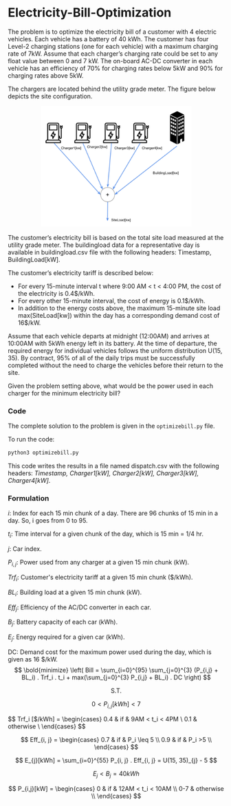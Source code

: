 # Electricity-Bill-Optimization

The problem is to optimize the electricity bill of a customer with 4 electric vehicles. Each vehicle has a battery of 40 kWh. The customer has four Level-2 charging stations (one for each vehicle) with a maximum charging rate of 7kW. Assume that each charger’s charging rate could be set to any float value between 0 and 7 kW. The on-board AC-DC converter in each vehicle has an efficiency of 70% for charging rates below 5kW and 90% for charging rates above 5kW.

The chargers are located behind the utility grade meter. The figure below depicts the site configuration.

<p align="center">
  <img src=./problem_img/siteconfiguration.png width="350" alt="accessibility text">
</p>


The customer’s electricity bill is based on the total site load measured at the utility grade meter. The buildingload data for a representative day is available in buildingload.csv file with the following headers: Timestamp, BuildingLoad[kW].

The customer’s electricity tariff is described below:

- For every 15-minute interval t where 9:00 AM < t < 4:00 PM, the cost of the electricity is 0.4$/kWh.
- For every other 15-minute interval, the cost of energy is 0.1$/kWh.
- In addition to the energy costs above, the maximum 15-minute site load max(SiteLoad[kw]) within the day has a corresponding demand cost of 16$/kW. 

Assume that each vehicle departs at midnight (12:00AM) and arrives at 10:00AM with 5kWh energy left in its battery. At the time of departure, the required energy for individual vehicles follows the uniform distribution U(15, 35). By contract, 95% of all of the daily trips must be successfully completed without the need to charge the vehicles before their return to the site.

Given the problem setting above, what would be the power used in each charger for the minimum electricity bill?



### Code

The complete solution to the problem is given in the `optimizebill.py` file.

To run the code:

```python
python3 optimizebill.py
```

This code writes the results in a file named dispatch.csv with the following headers: *Timestamp, Charger1[kW], Charger2[kW], Charger3[kW], Charger4[kW]*.



### Formulation

$i$: Index for each 15 min chunk of a day. There are 96 chunks of 15 min in a day. So, i goes from 0 to 95.

$t_i$: Time interval for a given chunk of the day, which is 15 min = 1/4 hr.

$j$: Car index.

$P_{i,j}$: Power used from any charger at a given 15 min chunk (kW).

$Trf_i$: Customer's electricity tariff at a given 15 min chunk ($/kWh).

$BL_i$: Building load at a given 15 min chunk (kW). 

$Eff_{j}$: Efficiency of the AC/DC converter in each car.

$B_j$: Battery capacity of each car (kWh).

$E_{j}$: Energy required for a given car (kWh).

DC: Demand cost for the maximum power used during the day, which is given as 16 $/kW.
$$
\bold{minimize} \left( Bill = \sum_{i=0}^{95} \sum_{j=0}^{3} (P_{i,j} + BL_i) . Trf_i . t_i + max(\sum_{j=0}^{3} P_{i,j} + BL_i) . DC \right)
$$

<center> S.T. </center>

$$
0 < P_{i,j}[kWh] < 7
$$

$$
Trf_i [$/kWh] = 
\begin{cases}
  0.4   & if & 9AM < t_i < 4PM \\
  0.1   & otherwise       \\
\end{cases}
$$

$$
Eff_{i, j} =
\begin{cases}
  0.7 & if & P_i \leq 5 \\
  0.9 & if & P_i >5 \\
\end{cases}
$$

$$
E_{j}[kWh] = \sum_{i=0}^{55} P_{i, j} . Eff_{i, j} = U(15, 35)_{j} - 5
$$

$$
E_{j} <  B_{j} = 40  kWh
$$

$$
P_{i,j}[kW] = 
\begin{cases}
  0   & if & 12AM < t_i < 10AM \\
  0-7   & otherwise       \\
\end{cases}
$$







